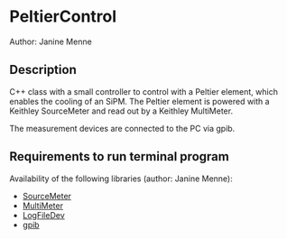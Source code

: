 # PeltierControl
Author: Janine Menne

## Description
C++ class with a small controller to control with a Peltier element, which enables the cooling of an SiPM.
The Peltier element is powered with a Keithley SourceMeter and read out by a Keithley MultiMeter.

The measurement devices are connected to the PC via gpib.

## Requirements to run terminal program

Availability of the following libraries (author: Janine Menne):  
* [SourceMeter][1]  
* [MultiMeter][2]  
* [LogFileDev][4]  
* [gpib][5] 





[1]: https://github.com/jamenne/Keithley_SourceMeter_Control
[2]: https://github.com/jamenne/Keithley_MultiMeter_Control
[3]: https://github.com/jamenne/PeltierElementControl
[4]: https://github.com/jamenne/Device_Logfiles  
[5]: https://github.com/jamenne/gpib  